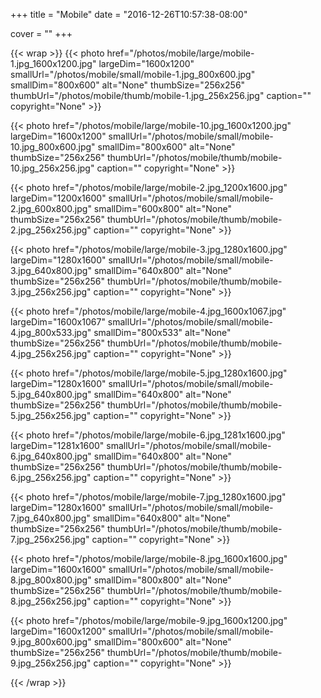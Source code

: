 +++
title = "Mobile"
date = "2016-12-26T10:57:38-08:00"

cover = ""
+++

{{< wrap >}}
{{< photo href="/photos/mobile/large/mobile-1.jpg_1600x1200.jpg" largeDim="1600x1200" smallUrl="/photos/mobile/small/mobile-1.jpg_800x600.jpg" smallDim="800x600" alt="None" thumbSize="256x256" thumbUrl="/photos/mobile/thumb/mobile-1.jpg_256x256.jpg" caption="" copyright="None" >}}

{{< photo href="/photos/mobile/large/mobile-10.jpg_1600x1200.jpg" largeDim="1600x1200" smallUrl="/photos/mobile/small/mobile-10.jpg_800x600.jpg" smallDim="800x600" alt="None" thumbSize="256x256" thumbUrl="/photos/mobile/thumb/mobile-10.jpg_256x256.jpg" caption="" copyright="None" >}}

{{< photo href="/photos/mobile/large/mobile-2.jpg_1200x1600.jpg" largeDim="1200x1600" smallUrl="/photos/mobile/small/mobile-2.jpg_600x800.jpg" smallDim="600x800" alt="None" thumbSize="256x256" thumbUrl="/photos/mobile/thumb/mobile-2.jpg_256x256.jpg" caption="" copyright="None" >}}

{{< photo href="/photos/mobile/large/mobile-3.jpg_1280x1600.jpg" largeDim="1280x1600" smallUrl="/photos/mobile/small/mobile-3.jpg_640x800.jpg" smallDim="640x800" alt="None" thumbSize="256x256" thumbUrl="/photos/mobile/thumb/mobile-3.jpg_256x256.jpg" caption="" copyright="None" >}}

{{< photo href="/photos/mobile/large/mobile-4.jpg_1600x1067.jpg" largeDim="1600x1067" smallUrl="/photos/mobile/small/mobile-4.jpg_800x533.jpg" smallDim="800x533" alt="None" thumbSize="256x256" thumbUrl="/photos/mobile/thumb/mobile-4.jpg_256x256.jpg" caption="" copyright="None" >}}

{{< photo href="/photos/mobile/large/mobile-5.jpg_1280x1600.jpg" largeDim="1280x1600" smallUrl="/photos/mobile/small/mobile-5.jpg_640x800.jpg" smallDim="640x800" alt="None" thumbSize="256x256" thumbUrl="/photos/mobile/thumb/mobile-5.jpg_256x256.jpg" caption="" copyright="None" >}}

{{< photo href="/photos/mobile/large/mobile-6.jpg_1281x1600.jpg" largeDim="1281x1600" smallUrl="/photos/mobile/small/mobile-6.jpg_640x800.jpg" smallDim="640x800" alt="None" thumbSize="256x256" thumbUrl="/photos/mobile/thumb/mobile-6.jpg_256x256.jpg" caption="" copyright="None" >}}

{{< photo href="/photos/mobile/large/mobile-7.jpg_1280x1600.jpg" largeDim="1280x1600" smallUrl="/photos/mobile/small/mobile-7.jpg_640x800.jpg" smallDim="640x800" alt="None" thumbSize="256x256" thumbUrl="/photos/mobile/thumb/mobile-7.jpg_256x256.jpg" caption="" copyright="None" >}}

{{< photo href="/photos/mobile/large/mobile-8.jpg_1600x1600.jpg" largeDim="1600x1600" smallUrl="/photos/mobile/small/mobile-8.jpg_800x800.jpg" smallDim="800x800" alt="None" thumbSize="256x256" thumbUrl="/photos/mobile/thumb/mobile-8.jpg_256x256.jpg" caption="" copyright="None" >}}

{{< photo href="/photos/mobile/large/mobile-9.jpg_1600x1200.jpg" largeDim="1600x1200" smallUrl="/photos/mobile/small/mobile-9.jpg_800x600.jpg" smallDim="800x600" alt="None" thumbSize="256x256" thumbUrl="/photos/mobile/thumb/mobile-9.jpg_256x256.jpg" caption="" copyright="None" >}}

{{< /wrap >}}